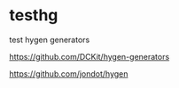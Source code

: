# testhg
test hygen generators

https://github.com/DCKit/hygen-generators

https://github.com/jondot/hygen
